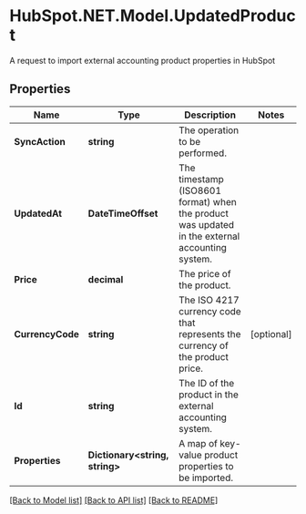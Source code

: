 # HubSpot.NET.Model.UpdatedProduct
A request to import external accounting product properties in HubSpot

## Properties

Name | Type | Description | Notes
------------ | ------------- | ------------- | -------------
**SyncAction** | **string** | The operation to be performed. | 
**UpdatedAt** | **DateTimeOffset** | The timestamp (ISO8601 format) when the product was updated in the external accounting system. | 
**Price** | **decimal** | The price of the product. | 
**CurrencyCode** | **string** | The ISO 4217 currency code that represents the currency of the product price. | [optional] 
**Id** | **string** | The ID of the product in the external accounting system. | 
**Properties** | **Dictionary&lt;string, string&gt;** | A map of key-value product properties to be imported. | 

[[Back to Model list]](../README.md#documentation-for-models) [[Back to API list]](../README.md#documentation-for-api-endpoints) [[Back to README]](../README.md)

